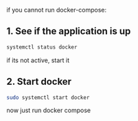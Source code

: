 if you cannot run docker-compose:

## 1. See if the application is up
```sh
systemctl status docker
```
if its not active, start it
## 2. Start docker
```sh
sudo systemctl start docker
```
now just run docker compose